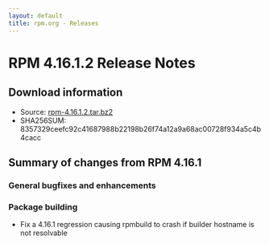 ```yaml
---
layout: default
title: rpm.org - Releases
---
```


# RPM 4.16.1.2 Release Notes

## Download information
 * Source: [rpm-4.16.1.2.tar.bz2](https://ftp.osuosl.org/pub/rpm/releases/rpm-4.16.x/rpm-4.16.1.2.tar.bz2)
 * SHA256SUM: 8357329ceefc92c41687988b22198b26f74a12a9a68ac00728f934a5c4b4cacc

## Summary of changes from RPM 4.16.1

### General bugfixes and enhancements

### Package building
* Fix a 4.16.1 regression causing rpmbuild to crash if builder hostname
  is not resolvable

